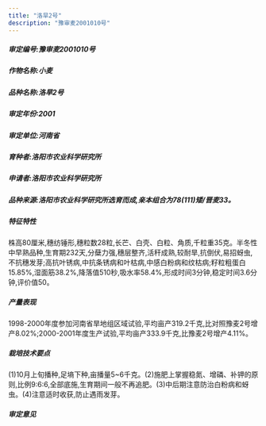 ```yaml
---
title: "洛旱2号"
description: "豫审麦2001010号"
---
```

##### 审定编号:豫审麦2001010号

##### 作物名称:小麦

##### 品种名称:洛旱2号

##### 审定年份:2001

##### 审定单位:河南省

##### 育种者:洛阳市农业科学研究所

##### 申请者:洛阳市农业科学研究所

##### 品种来源:洛阳市农业科学研究所选育而成,亲本组合为78(111)矮/晋麦33。

##### 特征特性
株高80厘米,穗纺锤形,穗粒数28粒,长芒、白壳、白粒、角质,千粒重35克。半冬性中早熟品种,生育期232天,分蘖力强,穗层整齐,活秆成熟,较耐旱,抗倒伏,易招蚜虫,不抗穗发芽;高抗叶锈病,中抗条锈病和叶枯病,中感白粉病和纹枯病;籽粒粗蛋白15.85%,湿面筋38.2%,降落值510秒,吸水率58.4%,形成时间3分钟,稳定时间3.6分钟,评价值50。

##### 产量表现
1998-2000年度参加河南省旱地组区域试验,平均亩产319.2千克,比对照豫麦2号增产8.02%;2000-2001年度生产试验,平均亩产333.9千克,比豫麦2号增产4.11%。

##### 栽培技术要点
(1)10月上旬播种,足墒下种,亩播量5~6千克。(2)施肥上掌握稳氮、增磷、补钾的原则,比例9:6:6,全部底施,生育期间一般不再追肥。(3)中后期注意防治白粉病和蚜虫。(4)注意适时收获,防止遇雨发芽。

##### 审定意见

